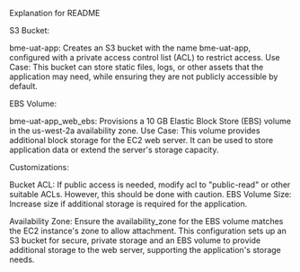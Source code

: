 Explanation for README

S3 Bucket:

bme-uat-app: Creates an S3 bucket with the name bme-uat-app, configured with a private access control list (ACL) to restrict access.
Use Case: This bucket can store static files, logs, or other assets that the application may need, while ensuring they are not publicly accessible by default.

EBS Volume:

bme-uat-app_web_ebs: Provisions a 10 GB Elastic Block Store (EBS) volume in the us-west-2a availability zone.
Use Case: This volume provides additional block storage for the EC2 web server. It can be used to store application data or extend the server's storage capacity.

Customizations:

Bucket ACL: If public access is needed, modify acl to "public-read" or other suitable ACLs. However, this should be done with caution.
EBS Volume Size: Increase size if additional storage is required for the application.

Availability Zone: Ensure the availability_zone for the EBS volume matches the EC2 instance's zone to allow attachment.
This configuration sets up an S3 bucket for secure, private storage and an EBS volume to provide additional storage to the web server, supporting the application's storage needs.







